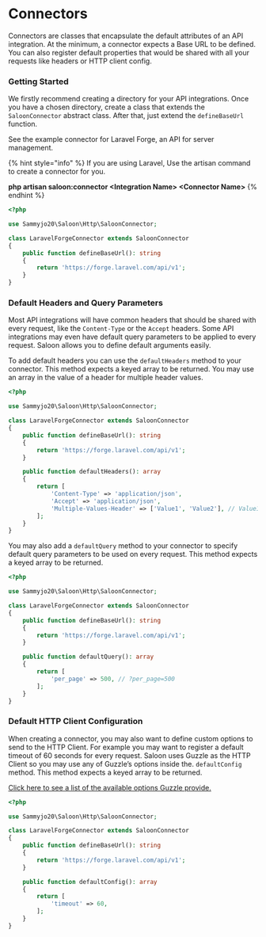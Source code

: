 # Connectors

Connectors are classes that encapsulate the default attributes of an API integration. At the minimum, a connector expects a Base URL to be defined. You can also register default properties that would be shared with all your requests like headers or HTTP client config.

### Getting Started

We firstly recommend creating a directory for your API integrations. Once you have a chosen directory, create a class that extends the `SaloonConnector` abstract class. After that, just extend the `defineBaseUrl` function.

See the example connector for Laravel Forge, an API for server management.

{% hint style="info" %}
If you are using Laravel, Use the artisan command to create a connector for you.

**php artisan saloon:connector \<Integration Name> \<Connector Name>**
{% endhint %}

```php
<?php

use Sammyjo20\Saloon\Http\SaloonConnector;

class LaravelForgeConnector extends SaloonConnector
{
    public function defineBaseUrl(): string
    {
        return 'https://forge.laravel.com/api/v1';
    }
}
```

### Default Headers and Query Parameters

Most API integrations will have common headers that should be shared with every request, like the `Content-Type` or the `Accept` headers. Some API integrations may even have default query parameters to be applied to every request. Saloon allows you to define default arguments easily.

To add default headers you can use the `defaultHeaders` method to your connector. This method expects a keyed array to be returned. You may use an array in the value of a header for multiple header values.

```php
<?php

use Sammyjo20\Saloon\Http\SaloonConnector;

class LaravelForgeConnector extends SaloonConnector
{
    public function defineBaseUrl(): string
    {
        return 'https://forge.laravel.com/api/v1';
    }

    public function defaultHeaders(): array
    {
        return [
            'Content-Type' => 'application/json',
            'Accept' => 'application/json',
            'Multiple-Values-Header' => ['Value1', 'Value2'], // Value1;Value2
        ];
    }
}
```

You may also add a `defaultQuery` method to your connector to specify default query parameters to be used on every request. This method expects a keyed array to be returned.

```php
<?php

use Sammyjo20\Saloon\Http\SaloonConnector;

class LaravelForgeConnector extends SaloonConnector
{
    public function defineBaseUrl(): string
    {
        return 'https://forge.laravel.com/api/v1';
    }

    public function defaultQuery(): array
    {
        return [
            'per_page' => 500, // ?per_page=500
        ];
    }
}
```

### Default HTTP Client Configuration

When creating a connector, you may also want to define custom options to send to the HTTP Client. For example you may want to register a default timeout of 60 seconds for every request. Saloon uses Guzzle as the HTTP Client so you may use any of Guzzle’s options inside the. `defaultConfig` method. This method expects a keyed array to be returned.

[Click here to see a list of the available options Guzzle provide.](https://docs.guzzlephp.org/en/stable/request-options.html)

```php
<?php

use Sammyjo20\Saloon\Http\SaloonConnector;

class LaravelForgeConnector extends SaloonConnector
{
    public function defineBaseUrl(): string
    {
        return 'https://forge.laravel.com/api/v1';
    }

    public function defaultConfig(): array
    {
        return [
            'timeout' => 60,
        ];
    }
}
```
